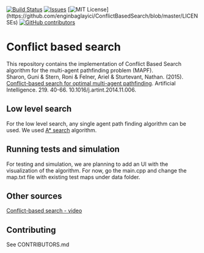 [![Build Status](https://travis-ci.org/dwyl/esta.svg?branch=master)](https://travis-ci.org/dwyl/esta)
[![Issues](https://img.shields.io/github/issues-raw/tterb/PlayMusic.svg?maxAge=25000)](https://github.com/enginbaglayici/ConflictBasedSearch/issues)
[![MIT License](https://img.shields.io/apm/l/atomic-design-ui.svg?)](https://github.com/enginbaglayici/ConflictBasedSearch/blob/master/LICENSEs)
[![GitHub contributors](https://img.shields.io/github/contributors/Naereen/StrapDown.js.svg)](https://GitHub.com/enginbaglayici/ConflictBasedSearch/graphs/contributors/)

# Conflict based search 

This repository contains the implementation of Conflict Based Search algorithm for the multi-agent pathfinding problem (MAPF).  
Sharon, Guni & Stern, Roni & Felner, Ariel & Sturtevant, Nathan. (2015). [Conflict-based search for optimal multi-agent pathfinding](http://faculty.cse.tamu.edu/guni/Papers/CBS-AIJ15.pdf). Artificial Intelligence. 219. 40-66. 10.1016/j.artint.2014.11.006. 


## Low level search

For the low level search, any single agent path finding algorithm can be used. We used 
[A* search](https://www.geeksforgeeks.org/a-search-algorithm/) algorithm.

## Running tests and simulation

For testing and simulation, we are planning to add an UI with the visualization of the algorithm. For now, go the main.cpp and change the
map.txt file with existing test maps under data folder.

## Other sources
[Conflict-based search - video](https://www.youtube.com/watch?v=FnrZyL6965o)

## Contributing
See CONTRIBUTORS.md


